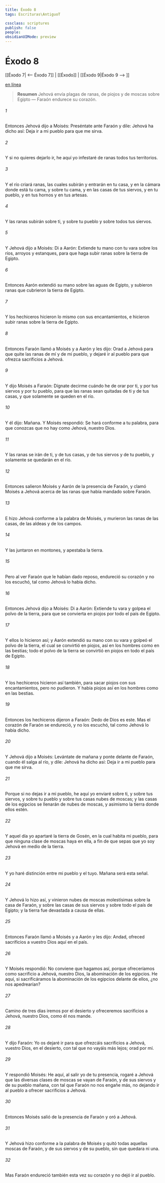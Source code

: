 ```yaml
---
title: Éxodo 8
tags: Escrituras\AntiguoT

cssclass: scriptures
publish: false
people:
obsidianUIMode: preview
---
```


# Éxodo 8
[[Éxodo 7| <-- Éxodo 7]] | [[Éxodo]] | [[Éxodo 9|Éxodo 9 --> ]]

[en línea](https://churchofjesuschrist.org/study/scriptures/ot/ex/8?lang=spa)

> __Resumen__
Jehová envía plagas de ranas, de piojos y de moscas sobre Egipto — Faraón endurece su corazón.

###### 1 
Entonces Jehová dijo a Moisés: Preséntate ante Faraón y dile: Jehová ha dicho así: Deja ir a mi pueblo para que me sirva.

###### 2 
Y si no quieres dejarlo ir, he aquí yo infestaré de ranas todos tus territorios.

###### 3 
Y el río criará ranas, las cuales subirán y entrarán en tu casa, y en la cámara donde está tu cama, y sobre tu cama, y en las casas de tus siervos, y en tu pueblo, y en tus hornos y en tus artesas.

###### 4 
Y las ranas subirán sobre ti, y sobre tu pueblo y sobre todos tus siervos.

###### 5 
Y Jehová dijo a Moisés: Di a Aarón: Extiende tu mano con tu vara sobre los ríos, arroyos y estanques, para que haga subir ranas sobre la tierra de Egipto.

###### 6 
Entonces Aarón extendió su mano sobre las aguas de Egipto, y subieron ranas que cubrieron la tierra de Egipto.

###### 7 
Y los hechiceros hicieron lo mismo con sus encantamientos, e hicieron subir ranas sobre la tierra de Egipto.

###### 8 
Entonces Faraón llamó a Moisés y a Aarón y les dijo: Orad a Jehová para que quite las ranas de mí y de mi pueblo, y dejaré ir al pueblo para que ofrezca sacrificios a Jehová.

###### 9 
Y dijo Moisés a Faraón: Dígnate decirme cuándo he de orar por ti, y por tus siervos y por tu pueblo, para que las ranas sean quitadas de ti y de tus casas, y que solamente se queden en el río.

###### 10 
Y él dijo: Mañana. Y Moisés respondió: Se hará conforme a tu palabra, para que conozcas que no hay como Jehová, nuestro Dios.

###### 11 
Y las ranas se irán de ti, y de tus casas, y de tus siervos y de tu pueblo, y solamente se quedarán en el río.

###### 12 
Entonces salieron Moisés y Aarón de la presencia de Faraón, y clamó Moisés a Jehová acerca de las ranas que había mandado sobre Faraón.

###### 13 
E hizo Jehová conforme a la palabra de Moisés, y murieron las ranas de las casas, de las aldeas y de los campos.

###### 14 
Y las juntaron en montones, y apestaba la tierra.

###### 15 
Pero al ver Faraón que le habían dado reposo, endureció su corazón y no los escuchó, tal como Jehová lo había dicho.

###### 16 
Entonces Jehová dijo a Moisés: Di a Aarón: Extiende tu vara y golpea el polvo de la tierra, para que se convierta en piojos por todo el país de Egipto.

###### 17 
Y ellos lo hicieron así; y Aarón extendió su mano con su vara y golpeó el polvo de la tierra, el cual se convirtió en piojos, así en los hombres como en las bestias; todo el polvo de la tierra se convirtió en piojos en todo el país de Egipto.

###### 18 
Y los hechiceros hicieron así también, para sacar piojos con sus encantamientos, pero no pudieron. Y había piojos así en los hombres como en las bestias.

###### 19 
Entonces los hechiceros dijeron a Faraón: Dedo de Dios es este. Mas el corazón de Faraón se endureció, y no los escuchó, tal como Jehová lo había dicho.

###### 20 
Y Jehová dijo a Moisés: Levántate de mañana y ponte delante de Faraón, cuando él salga al río, y dile: Jehová ha dicho así: Deja ir a mi pueblo para que me sirva.

###### 21 
Porque si no dejas ir a mi pueblo, he aquí yo enviaré sobre ti, y sobre tus siervos, y sobre tu pueblo y sobre tus casas nubes de moscas; y las casas de los egipcios se llenarán de nubes de moscas, y asimismo la tierra donde ellos estén.

###### 22 
Y aquel día yo apartaré la tierra de Gosén, en la cual habita mi pueblo, para que ninguna clase de moscas haya en ella, a fin de que sepas que yo soy Jehová en medio de la tierra.

###### 23 
Y yo haré distinción entre mi pueblo y el tuyo. Mañana será esta señal.

###### 24 
Y Jehová lo hizo así, y vinieron nubes de moscas molestísimas sobre la casa de Faraón, y sobre las casas de sus siervos y sobre todo el país de Egipto; y la tierra fue devastada a causa de ellas.

###### 25 
Entonces Faraón llamó a Moisés y a Aarón y les dijo: Andad, ofreced sacrificios a vuestro Dios aquí en el país.

###### 26 
Y Moisés respondió: No conviene que hagamos así, porque ofreceríamos como sacrificio a Jehová, nuestro Dios, la abominación de los egipcios. He aquí, si sacrificáramos la abominación de los egipcios delante de ellos, ¿no nos apedrearían?

###### 27 
Camino de tres días iremos por el desierto y ofreceremos sacrificios a Jehová, nuestro Dios, como él nos mande.

###### 28 
Y dijo Faraón: Yo os dejaré ir para que ofrezcáis sacrificios a Jehová, vuestro Dios, en el desierto, con tal que no vayáis más lejos; orad por mí.

###### 29 
Y respondió Moisés: He aquí, al salir yo de tu presencia, rogaré a Jehová que las diversas clases de moscas se vayan de Faraón, y de sus siervos y de su pueblo mañana, con tal que Faraón no nos engañe más, no dejando ir al pueblo a ofrecer sacrificios a Jehová.

###### 30 
Entonces Moisés salió de la presencia de Faraón y oró a Jehová.

###### 31 
Y Jehová hizo conforme a la palabra de Moisés y quitó todas aquellas moscas de Faraón, y de sus siervos y de su pueblo, sin que quedara ni una.

###### 32 
Mas Faraón endureció también esta vez su corazón y no dejó ir al pueblo.

